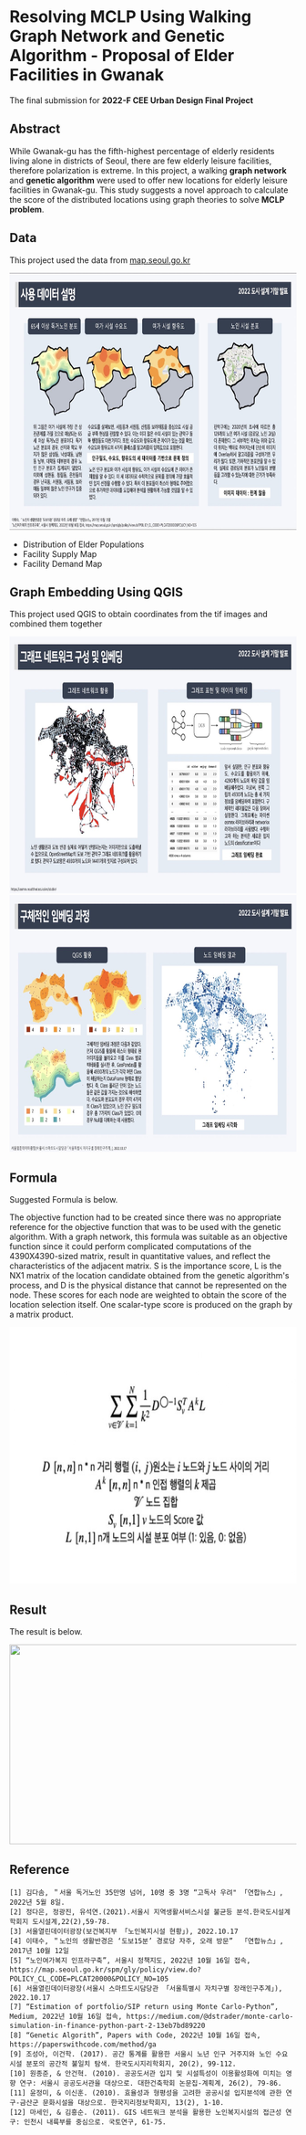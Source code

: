 # Resolving MCLP Using Walking Graph Network and Genetic Algorithm - Proposal of Elder Facilities in Gwanak

The final submission for **2022-F CEE Urban Design Final Project**

## Abstract

While Gwanak-gu has the fifth-highest percentage of elderly residents living alone in districts of Seoul, there are few elderly leisure facilities, therefore polarization is extreme. In this project, a walking **graph network** and **genetic algorithm** were used to offer new locations for elderly leisure facilities in Gwanak-gu. This study suggests a novel approach to calculate the score of the distributed locations using graph theories to solve **MCLP problem**.

## Data

This project used the data from [map.seoul.go.kr](map.seoul.go.kr)

<img src=images/data.jpeg width="750" height="450" />

- Distribution of Elder Populations
- Facility Supply Map
- Facility Demand Map


## Graph Embedding Using QGIS

This project used QGIS to obtain coordinates from the tif images and combined them together

<img src=./images/graph_embedding.jpeg width="750" height="450" />

<img src=./images/qgis.jpeg width="750" height="450" />


## Formula

Suggested Formula is below.

The objective function had to be created since there was no appropriate reference for the objective function that was to be used with the genetic algorithm. With a graph network, this formula was suitable as an objective function since it could perform complicated computations of the 4390X4390-sized matrix, result in quantitative values, and reflect the characteristics of the adjacent matrix. S is the importance score, L is the NX1 matrix of the location candidate obtained from the genetic algorithm's process, and D is the physical distance that cannot be represented on the node. These scores for each node are weighted to obtain the score of the location selection itself. One scalar-type score is produced on the graph by a matrix product.

<img src=./images/formula.jpeg width="750" height="450" />

## Result

The result is below.

<img src=./images/result.jpg width="750" height="350" />



## Reference
```
[1] 김다솜, ＂서울 독거노인 35만명 넘어, 10명 중 3명 “고독사 우려" 「연합뉴스」, 2022년 5월 8일. 
[2] 정다은, 정광진, 유석연.(2021).서울시 지역생활서비스시설 불균등 분석.한국도시설계학회지 도시설계,22(2),59-78.
[3] 서울열린데이터광장(보건복지부 「노인복지시설 현황」), 2022.10.17
[4] 이태수, ＂노인의 생활반경은 ‘도보15분’ 경로당 자주, 오래 방문”  「연합뉴스」, 2017년 10월 12일
[5] “노인여가복지 인프라구축”, 서울시 정책지도, 2022년 10월 16일 접속, https://map.seoul.go.kr/spm/gly/policy/view.do?POLICY_CL_CODE=PLCAT20000&POLICY_NO=105
[6] 서울열린데이터광장(서울시 스마트도시담당관 「서울특별시 자치구별 장래인구추계」), 2022.10.17
[7] “Estimation of portfolio/SIP return using Monte Carlo-Python”, Medium, 2022년 10월 16일 접속, https://medium.com/@dstrader/monte-carlo-simulation-in-finance-python-part-2-13eb7bd89220
[8] “Genetic Algorith”, Papers with Code, 2022년 10월 16일 접속, https://paperswithcode.com/method/ga
[9] 조성아, 이건학. (2017). 공간 통계를 활용한 서울시 노년 인구 거주지와 노인 수요 시설 분포의 공간적 불일치 탐색. 한국도시지리학회지, 20(2), 99-112.
[10] 원종준, & 안건혁. (2010). 공공도서관 입지 및 시설특성이 이용활성화에 미치는 영향 연구: 서울시 공공도서관을 대상으로. 대한건축학회 논문집-계획계, 26(2), 79-86.
[11] 윤정미, & 이신훈. (2010). 효율성과 형평성을 고려한 공공시설 입지분석에 관한 연구-금산군 문화시설을 대상으로. 한국지리정보학회지, 13(2), 1-10.
[12] 마세인, & 김흥순. (2011). GIS 네트워크 분석을 활용한 노인복지시설의 접근성 연구: 인천시 내륙부를 중심으로. 국토연구, 61-75.
```



